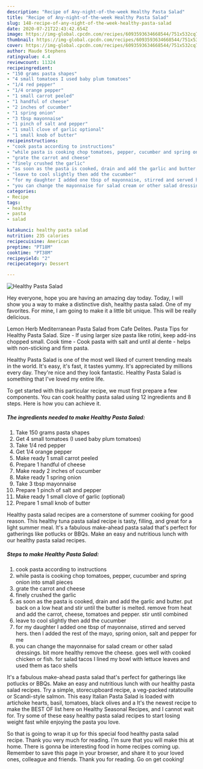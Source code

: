 ```yaml
---
description: "Recipe of Any-night-of-the-week Healthy Pasta Salad"
title: "Recipe of Any-night-of-the-week Healthy Pasta Salad"
slug: 148-recipe-of-any-night-of-the-week-healthy-pasta-salad
date: 2020-07-21T22:43:42.654Z
image: https://img-global.cpcdn.com/recipes/6093593634668544/751x532cq70/healthy-pasta-salad-recipe-main-photo.jpg
thumbnail: https://img-global.cpcdn.com/recipes/6093593634668544/751x532cq70/healthy-pasta-salad-recipe-main-photo.jpg
cover: https://img-global.cpcdn.com/recipes/6093593634668544/751x532cq70/healthy-pasta-salad-recipe-main-photo.jpg
author: Maude Stephens
ratingvalue: 4.4
reviewcount: 11324
recipeingredient:
- "150 grams pasta shapes"
- "4 small tomatoes I used baby plum tomatoes"
- "1/4 red pepper"
- "1/4 orange pepper"
- "1 small carrot peeled"
- "1 handful of cheese"
- "2 inches of cucumber"
- "1 spring onion"
- "3 tbsp mayonnaise"
- "1 pinch of salt and pepper"
- "1 small clove of garlic optional"
- "1 small knob of butter"
recipeinstructions:
- "cook pasta according to instructions"
- "while pasta is cooking chop tomatoes, pepper, cucumber and spring onion into small pieces"
- "grate the carrot and cheese"
- "finely crushed the garlic"
- "as soon as the pasta is cooked, drain and add the garlic and butter. put back on a low heat and stir until the butter is melted. remove from heat and add the carrot, cheese, tomatoes and pepper. stir until combined"
- "leave to cool slightly then add the cucumber"
- "for my daughter I added one tbsp of mayonnaise, stirred and served hers. then I added the rest of the mayo, spring onion, salt and pepper for me"
- "you can change the mayonnaise for salad cream or other salad dressings. bit more healthy remove the cheese. goes well with cooked chicken or fish. for salad tacos I lined my bowl with lettuce leaves and used them as taco shells"
categories:
- Recipe
tags:
- healthy
- pasta
- salad

katakunci: healthy pasta salad 
nutrition: 235 calories
recipecuisine: American
preptime: "PT18M"
cooktime: "PT38M"
recipeyield: "2"
recipecategory: Dessert

---
```



![Healthy Pasta Salad](https://img-global.cpcdn.com/recipes/6093593634668544/751x532cq70/healthy-pasta-salad-recipe-main-photo.jpg)

Hey everyone, hope you are having an amazing day today. Today, I will show you a way to make a distinctive dish, healthy pasta salad. One of my favorites. For mine, I am going to make it a little bit unique. This will be really delicious.

Lemon Herb Mediterranean Pasta Salad from Cafe Delites. Pasta Tips for Healthy Pasta Salad. Size - If using larger size pasta like rotini, keep add-ins chopped small. Cook time - Cook pasta with salt and until al dente - helps with non-sticking and firm pasta.

Healthy Pasta Salad is one of the most well liked of current trending meals in the world. It's easy, it's fast, it tastes yummy. It's appreciated by millions every day. They're nice and they look fantastic. Healthy Pasta Salad is something that I've loved my entire life.


To get started with this particular recipe, we must first prepare a few components. You can cook healthy pasta salad using 12 ingredients and 8 steps. Here is how you can achieve it.

<!--inarticleads1-->

##### The ingredients needed to make Healthy Pasta Salad:

1. Take 150 grams pasta shapes
1. Get 4 small tomatoes (I used baby plum tomatoes)
1. Take 1/4 red pepper
1. Get 1/4 orange pepper
1. Make ready 1 small carrot peeled
1. Prepare 1 handful of cheese
1. Make ready 2 inches of cucumber
1. Make ready 1 spring onion
1. Take 3 tbsp mayonnaise
1. Prepare 1 pinch of salt and pepper
1. Make ready 1 small clove of garlic (optional)
1. Prepare 1 small knob of butter


Healthy pasta salad recipes are a cornerstone of summer cooking for good reason. This healthy tuna pasta salad recipe is tasty, filling, and great for a light summer meal. It&#39;s a fabulous make-ahead pasta salad that&#39;s perfect for gatherings like potlucks or BBQs. Make an easy and nutritious lunch with our healthy pasta salad recipes. 

<!--inarticleads2-->

##### Steps to make Healthy Pasta Salad:

1. cook pasta according to instructions
1. while pasta is cooking chop tomatoes, pepper, cucumber and spring onion into small pieces
1. grate the carrot and cheese
1. finely crushed the garlic
1. as soon as the pasta is cooked, drain and add the garlic and butter. put back on a low heat and stir until the butter is melted. remove from heat and add the carrot, cheese, tomatoes and pepper. stir until combined
1. leave to cool slightly then add the cucumber
1. for my daughter I added one tbsp of mayonnaise, stirred and served hers. then I added the rest of the mayo, spring onion, salt and pepper for me
1. you can change the mayonnaise for salad cream or other salad dressings. bit more healthy remove the cheese. goes well with cooked chicken or fish. for salad tacos I lined my bowl with lettuce leaves and used them as taco shells


It&#39;s a fabulous make-ahead pasta salad that&#39;s perfect for gatherings like potlucks or BBQs. Make an easy and nutritious lunch with our healthy pasta salad recipes. Try a simple, storecupboard recipe, a veg-packed ratatouille or Scandi-style salmon. This easy Italian Pasta Salad is loaded with artichoke hearts, basil, tomatoes, black olives and a It&#39;s the newest recipe to make the BEST OF list here on Healthy Seasonal Recipes, and I cannot wait for. Try some of these easy healthy pasta salad recipes to start losing weight fast while enjoying the pasta you love. 

So that is going to wrap it up for this special food healthy pasta salad recipe. Thank you very much for reading. I'm sure that you will make this at home. There is gonna be interesting food in home recipes coming up. Remember to save this page in your browser, and share it to your loved ones, colleague and friends. Thank you for reading. Go on get cooking!

